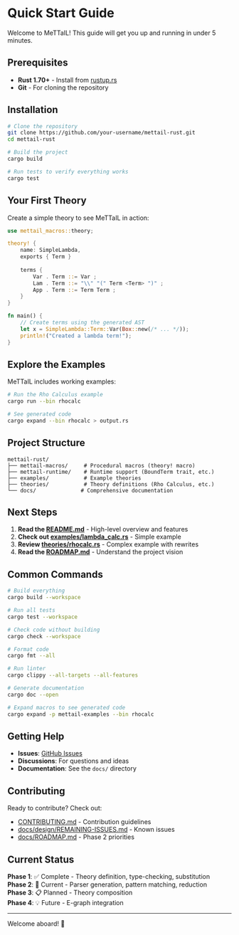 # Quick Start Guide

Welcome to MeTTaIL! This guide will get you up and running in under 5 minutes.

## Prerequisites

- **Rust 1.70+** - Install from [rustup.rs](https://rustup.rs/)
- **Git** - For cloning the repository

## Installation

```bash
# Clone the repository
git clone https://github.com/your-username/mettail-rust.git
cd mettail-rust

# Build the project
cargo build

# Run tests to verify everything works
cargo test
```

## Your First Theory

Create a simple theory to see MeTTaIL in action:

```rust
use mettail_macros::theory;

theory! {
    name: SimpleLambda,
    exports { Term }
    
    terms {
        Var . Term ::= Var ;
        Lam . Term ::= "\\" "(" Term <Term> ")" ;
        App . Term ::= Term Term ;
    }
}

fn main() {
    // Create terms using the generated AST
    let x = SimpleLambda::Term::Var(Box::new(/* ... */));
    println!("Created a lambda term!");
}
```

## Explore the Examples

MeTTaIL includes working examples:

```bash
# Run the Rho Calculus example
cargo run --bin rhocalc

# See generated code
cargo expand --bin rhocalc > output.rs
```

## Project Structure

```
mettail-rust/
├── mettail-macros/     # Procedural macros (theory! macro)
├── mettail-runtime/    # Runtime support (BoundTerm trait, etc.)
├── examples/           # Example theories
├── theories/           # Theory definitions (Rho Calculus, etc.)
└── docs/              # Comprehensive documentation
```

## Next Steps

1. **Read the [README.md](README.md)** - High-level overview and features
2. **Check out [examples/lambda_calc.rs](examples/lambda_calc.rs)** - Simple example
3. **Review [theories/rhocalc.rs](theories/rhocalc.rs)** - Complex example with rewrites
4. **Read the [ROADMAP.md](docs/ROADMAP.md)** - Understand the project vision

## Common Commands

```bash
# Build everything
cargo build --workspace

# Run all tests
cargo test --workspace

# Check code without building
cargo check --workspace

# Format code
cargo fmt --all

# Run linter
cargo clippy --all-targets --all-features

# Generate documentation
cargo doc --open

# Expand macros to see generated code
cargo expand -p mettail-examples --bin rhocalc
```

## Getting Help

- **Issues**: [GitHub Issues](https://github.com/your-username/mettail-rust/issues)
- **Discussions**: For questions and ideas
- **Documentation**: See the `docs/` directory

## Contributing

Ready to contribute? Check out:
- [CONTRIBUTING.md](CONTRIBUTING.md) - Contribution guidelines
- [docs/design/REMAINING-ISSUES.md](docs/design/REMAINING-ISSUES.md) - Known issues
- [docs/ROADMAP.md](docs/ROADMAP.md) - Phase 2 priorities

## Current Status

**Phase 1**: ✅ Complete - Theory definition, type-checking, substitution  
**Phase 2**: 🎯 Current - Parser generation, pattern matching, reduction  
**Phase 3**: 📋 Planned - Theory composition  
**Phase 4**: 💡 Future - E-graph integration  

---

Welcome aboard! 🚀

